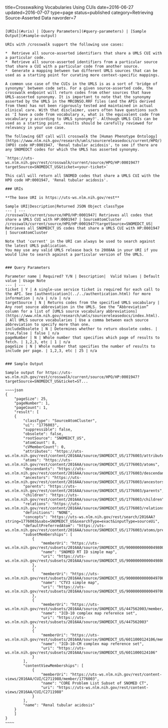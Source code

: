 title=Crosswalking Vocabularies Using CUIs
date=2016-06-27
updated=2016-07-07
type=page
status=published
category=Retrieving Source-Asserted Data
navorder=7
~~~~~~

[URIs](#uris) | [Query Parameters](#query-parameters) | [Sample Output](#sample-output)

URIs with /crosswalk support the following use cases:

*  Retrieve all source-asserted identifiers that share a UMLS CUI with a particular code.
*  Retrieve all source-asserted identifiers from a particular source that share a CUI with a particular code from another source.
*  Generate a mapping between two different UMLS sources that can be used as a starting point for curating more context-specific mappings. 

A common use case of the CUIs in the UMLS is as a sort of 'bridge of synonymy' between code sets. For a given source-asserted code, the crosswalk endpoint will return codes from other sources that have UMLS-asserted synonymy. It is important to note that the synonymy asserted by the UMLS in the MRCONSO.RRF files (and the APIs derived from them) has not been rigorously tested and maintained in actual clinical care. With that disclaimer, users often have questions such as 'I have a code from vocabulary x, what is the equivalent code from vocabulary y according to UMLS synonymy?'. Although UMLS CUIs can be used as a starting point, results should be carefully reviewed for relevancy in your use case.

The following GET call will crosswalk the [Human Phenotype Ontology](https://www.nlm.nih.gov/research/umls/sourcereleasedocs/current/HPO/) (HPO) code HP:0001947, 'Renal tubular acidosis', to see if there are any SNOMEDCT codes for which the UMLS has asserted synonymy. 

`https://uts-ws.nlm.nih.gov/rest/crosswalk/current/source/HPO/HP:0001947?targetSource=SNOMEDCT_US&ticket=<your-ticket>`

This call will return all SNOMED codes that share a UMLS CUI with the HPO code HP:0001947, 'Renal tubular acidosis'. 

### URIs

**The base URI is https://uts-ws.nlm.nih.gov/rest**

Sample URI|Description|Returned JSON Object classType
--- | ---
/crosswalk/current/source/HPO/HP:0001947| Retrieves all codes that share a UMLS CUI with HP:0001947 | SourceAtomCluster
/crosswalk/current/source/HPO/HP:0001947?targetSource=SNOMEDCT_US| Retrieves all SNOMEDCT_US codes that share a UMLS CUI with HP:0001947 | SourceAtomCluster

Note that 'current' in the URI can always be used to search against the latest UMLS publication.
You may use any valid UMLS release back to 2008AA in your URI if you would like to search against a particular version of the UMLS.


### Query Parameters

Parameter name | Required? Y/N | Description|  Valid Values | Default value | Usage Note
--- | ---
ticket | Y | A single-use service ticket is required for each call to the API. See [authentication](../../authentication.html) for more information | n/a | n/a | n/a
targetSource | N | Returns codes from the specified UMLS vocabulary | Any root source abbreviation in the UMLS. See the “Abbreviation” column for a list of [UMLS source vocabulary abbreviations](https://www.nlm.nih.gov/research/umls/sourcereleasedocs/index.html).  | All UMLS source vocabularies | Use a comma between each source abbreviation to specify more than one.
includeObsolete | N | Determines whether to return obsolete codes. | true,false | false | n/a
pageNumber | N | Whole number that specifies which page of results to fetch. | 1,2,3, etc | 1 | n/a
pageSize | N | Whole number that specifies the number of results to include per page. | 1,2,3, etc | 25 | n/a


### Sample Output

Sample output for https://uts-ws.nlm.nih.gov/rest/crosswalk/current/source/HPO/HP:0001947?targetSource=SNOMEDCT_US&ticket=ST...

~~~~json
{
	"pageSize": 25,
	"pageNumber": 1,
	"pageCount": 1,
	"result": [
	{
		"classType": "SourceAtomCluster",
		"ui": "1776003",
		"suppressible": false,
		"obsolete": false,
		"rootSource": "SNOMEDCT_US",
		"atomCount": 8,
		"cVMemberCount": 0,
		"attributes": "https://uts-ws.nlm.nih.gov/rest/content/2016AA/source/SNOMEDCT_US/1776003/attributes",
		"atoms": "https://uts-ws.nlm.nih.gov/rest/content/2016AA/source/SNOMEDCT_US/1776003/atoms",
		"descendants": "https://uts-ws.nlm.nih.gov/rest/content/2016AA/source/SNOMEDCT_US/1776003/descendants",
		"ancestors": "https://uts-ws.nlm.nih.gov/rest/content/2016AA/source/SNOMEDCT_US/1776003/ancestors",
		"parents": "https://uts-ws.nlm.nih.gov/rest/content/2016AA/source/SNOMEDCT_US/1776003/parents",
		"children": "https://uts-ws.nlm.nih.gov/rest/content/2016AA/source/SNOMEDCT_US/1776003/children",
		"relations": "https://uts-ws.nlm.nih.gov/rest/content/2016AA/source/SNOMEDCT_US/1776003/relations",
		"definitions": "NONE",
		"concepts": "https://uts-ws.nlm.nih.gov/rest/search/2016AA?string=1776003&sabs=SNOMEDCT_US&searchType=exact&inputType=sourceUi",
		"defaultPreferredAtom": "https://uts-ws.nlm.nih.gov/rest/content/2016AA/source/SNOMEDCT_US/1776003/atoms/preferred",
		"subsetMemberships": [
			{
				"memberUri": "https://uts-ws.nlm.nih.gov/rest/subsets/2016AA/source/SNOMEDCT_US/900000000000498005/member/1776003",
				"name": "SNOMED RT ID simple map",
				"uri": "https://uts-ws.nlm.nih.gov/rest/subsets/2016AA/source/SNOMEDCT_US/900000000000498005"
			},
			{
				"memberUri": "https://uts-ws.nlm.nih.gov/rest/subsets/2016AA/source/SNOMEDCT_US/900000000000497000/member/1776003",
				"name": "CTV3 simple map",
				"uri": "https://uts-ws.nlm.nih.gov/rest/subsets/2016AA/source/SNOMEDCT_US/900000000000497000"
			},
			{
				"memberUri": "https://uts-ws.nlm.nih.gov/rest/subsets/2016AA/source/SNOMEDCT_US/447562003/member/1776003",
				"name": "ICD-10 complex map reference set",
				"uri": "https://uts-ws.nlm.nih.gov/rest/subsets/2016AA/source/SNOMEDCT_US/447562003"
			},
			{
				"memberUri": "https://uts-ws.nlm.nih.gov/rest/subsets/2016AA/source/SNOMEDCT_US/6011000124106/member/1776003",
				"name": "ICD-10-CM complex map reference set",
				"uri": "https://uts-ws.nlm.nih.gov/rest/subsets/2016AA/source/SNOMEDCT_US/6011000124106"
			}
		],
		"contentViewMemberships": [
			{
				"memberUri": "https://uts-ws.nlm.nih.gov/rest/content-views/2016AA/CUI/C2711988/member/1776003",
				"name": "CORE Problem List Subset of SNOMED CT",
				"uri": "https://uts-ws.nlm.nih.gov/rest/content-views/2016AA/CUI/C2711988"
			}
		],
		"name": "Renal tubular acidosis"
	}
	]
}
~~~~

